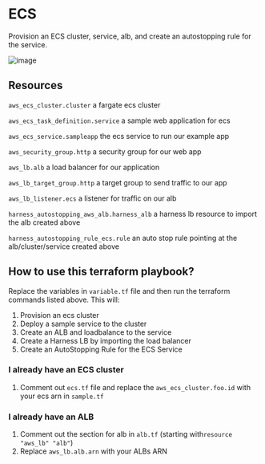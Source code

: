# ECS

Provision an ECS cluster, service, alb, and create an autostopping rule for the service.

![image](https://github.com/wings-software/AutoStoppingLab/assets/7338312/4b3e7ca2-383e-40fc-9fc0-53aeb9c5970e)

## Resources

`aws_ecs_cluster.cluster` a fargate ecs cluster

`aws_ecs_task_definition.service` a sample web application for ecs

`aws_ecs_service.sampleapp` the ecs service to run our example app

`aws_security_group.http` a security group for our web app


`aws_lb.alb` a load balancer for our application

`aws_lb_target_group.http` a target group to send traffic to our app

`aws_lb_listener.ecs` a listener for traffic on our alb


`harness_autostopping_aws_alb.harness_alb` a harness lb resource to import the alb created above

`harness_autostopping_rule_ecs.rule` an auto stop rule pointing at the alb/cluster/service created above

## How to use this terraform playbook?
Replace the variables in `variable.tf` file and then run the terraform commands listed above. This will:
1. Provision an ecs cluster
2. Deploy a sample service to the cluster
3. Create an ALB and loadbalance to the service
4. Create a Harness LB by importing the load balancer
5. Create an AutoStopping Rule for the ECS Service

### I already have an ECS cluster
1. Comment out `ecs.tf` file and replace the `aws_ecs_cluster.foo.id` with your ecs arn in `sample.tf`

### I already have an ALB
1. Comment out the section for alb in `alb.tf` (starting with`resource "aws_lb" "alb"`)
2. Replace `aws_lb.alb.arn` with your ALBs ARN
